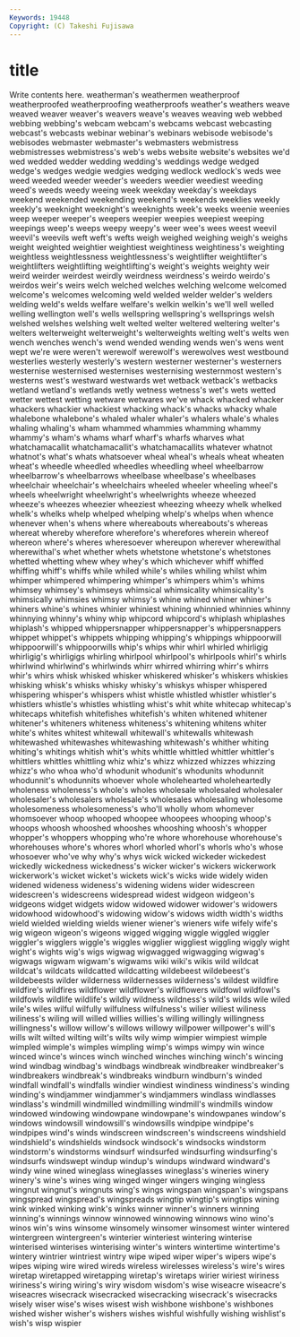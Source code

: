 ```yaml
---
Keywords: 19448 
Copyright: (C) Takeshi Fujisawa
---
```


# title

Write contents here.
 weatherman's weathermen weatherproof weatherproofed weatherproofing weatherproofs weather's weathers weave
weaved weaver weaver's weavers weave's weaves weaving web webbed webbing
webbing's webcam webcam's webcams webcast webcasting webcast's webcasts webinar webinar's
webinars webisode webisode's webisodes webmaster webmaster's webmasters webmistress webmistresses webmistress's
web's webs website website's websites we'd wed wedded wedder wedding
wedding's weddings wedge wedged wedge's wedges wedgie wedgies wedging wedlock
wedlock's weds wee weed weeded weeder weeder's weeders weedier weediest
weeding weed's weeds weedy weeing week weekday weekday's weekdays weekend
weekended weekending weekend's weekends weeklies weekly weekly's weeknight weeknight's weeknights
week's weeks weenie weenies weep weeper weeper's weepers weepier weepies
weepiest weeping weepings weep's weeps weepy weepy's weer wee's wees
weest weevil weevil's weevils weft weft's wefts weigh weighed weighing
weigh's weighs weight weighted weightier weightiest weightiness weightiness's weighting weightless
weightlessness weightlessness's weightlifter weightlifter's weightlifters weightlifting weightlifting's weight's weights weighty
weir weird weirder weirdest weirdly weirdness weirdness's weirdo weirdo's weirdos
weir's weirs welch welched welches welching welcome welcomed welcome's welcomes
welcoming weld welded welder welder's welders welding weld's welds welfare
welfare's welkin welkin's we'll well welled welling wellington well's wells
wellspring wellspring's wellsprings welsh welshed welshes welshing welt welted welter
weltered weltering welter's welters welterweight welterweight's welterweights welting welt's welts
wen wench wenches wench's wend wended wending wends wen's wens
went wept we're were weren't werewolf werewolf's werewolves west westbound
westerlies westerly westerly's western westerner westerner's westerners westernise westernised westernises
westernising westernmost western's westerns west's westward westwards wet wetback wetback's
wetbacks wetland wetland's wetlands wetly wetness wetness's wet's wets wetted
wetter wettest wetting wetware wetwares we've whack whacked whacker whackers
whackier whackiest whacking whack's whacks whacky whale whalebone whalebone's whaled
whaler whaler's whalers whale's whales whaling whaling's wham whammed whammies
whamming whammy whammy's wham's whams wharf wharf's wharfs wharves what
whatchamacallit whatchamacallit's whatchamacallits whatever whatnot whatnot's what's whats whatsoever wheal
wheal's wheals wheat wheaten wheat's wheedle wheedled wheedles wheedling wheel
wheelbarrow wheelbarrow's wheelbarrows wheelbase wheelbase's wheelbases wheelchair wheelchair's wheelchairs wheeled
wheeler wheeling wheel's wheels wheelwright wheelwright's wheelwrights wheeze wheezed wheeze's
wheezes wheezier wheeziest wheezing wheezy whelk whelked whelk's whelks whelp
whelped whelping whelp's whelps when whence whenever when's whens where
whereabouts whereabouts's whereas whereat whereby wherefore wherefore's wherefores wherein whereof
whereon where's wheres wheresoever whereupon wherever wherewithal wherewithal's whet whether
whets whetstone whetstone's whetstones whetted whetting whew whey whey's which
whichever whiff whiffed whiffing whiff's whiffs while whiled while's whiles
whiling whilst whim whimper whimpered whimpering whimper's whimpers whim's whims
whimsey whimsey's whimseys whimsical whimsicality whimsicality's whimsically whimsies whimsy whimsy's
whine whined whiner whiner's whiners whine's whines whinier whiniest whining
whinnied whinnies whinny whinnying whinny's whiny whip whipcord whipcord's whiplash
whiplashes whiplash's whipped whippersnapper whippersnapper's whippersnappers whippet whippet's whippets whipping
whipping's whippings whippoorwill whippoorwill's whippoorwills whip's whips whir whirl whirled
whirligig whirligig's whirligigs whirling whirlpool whirlpool's whirlpools whirl's whirls whirlwind
whirlwind's whirlwinds whirr whirred whirring whirr's whirrs whir's whirs whisk
whisked whisker whiskered whisker's whiskers whiskies whisking whisk's whisks whisky
whisky's whiskys whisper whispered whispering whisper's whispers whist whistle whistled
whistler whistler's whistlers whistle's whistles whistling whist's whit white whitecap
whitecap's whitecaps whitefish whitefishes whitefish's whiten whitened whitener whitener's whiteners
whiteness whiteness's whitening whitens whiter white's whites whitest whitewall whitewall's
whitewalls whitewash whitewashed whitewashes whitewashing whitewash's whither whiting whiting's whitings
whitish whit's whits whittle whittled whittler whittler's whittlers whittles whittling
whiz whiz's whizz whizzed whizzes whizzing whizz's who whoa who'd
whodunit whodunit's whodunits whodunnit whodunnit's whodunnits whoever whole wholehearted wholeheartedly
wholeness wholeness's whole's wholes wholesale wholesaled wholesaler wholesaler's wholesalers wholesale's
wholesales wholesaling wholesome wholesomeness wholesomeness's who'll wholly whom whomever whomsoever
whoop whooped whoopee whoopees whooping whoop's whoops whoosh whooshed whooshes
whooshing whoosh's whopper whopper's whoppers whopping who're whore whorehouse whorehouse's
whorehouses whore's whores whorl whorled whorl's whorls who's whose whosoever
who've why why's whys wick wicked wickeder wickedest wickedly wickedness
wickedness's wicker wicker's wickers wickerwork wickerwork's wicket wicket's wickets wick's
wicks wide widely widen widened wideness wideness's widening widens wider
widescreen widescreen's widescreens widespread widest widgeon widgeon's widgeons widget widgets
widow widowed widower widower's widowers widowhood widowhood's widowing widow's widows
width width's widths wield wielded wielding wields wiener wiener's wieners
wife wifely wife's wig wigeon wigeon's wigeons wigged wigging wiggle
wiggled wiggler wiggler's wigglers wiggle's wiggles wigglier wiggliest wiggling wiggly
wight wight's wights wig's wigs wigwag wigwagged wigwagging wigwag's wigwags
wigwam wigwam's wigwams wiki wiki's wikis wild wildcat wildcat's wildcats
wildcatted wildcatting wildebeest wildebeest's wildebeests wilder wilderness wildernesses wilderness's wildest
wildfire wildfire's wildfires wildflower wildflower's wildflowers wildfowl wildfowl's wildfowls wildlife
wildlife's wildly wildness wildness's wild's wilds wile wiled wile's wiles
wilful wilfully wilfulness wilfulness's wilier wiliest wiliness wiliness's wiling will
willed willies willies's willing willingly willingness willingness's willow willow's willows
willowy willpower willpower's will's wills wilt wilted wilting wilt's wilts
wily wimp wimpier wimpiest wimple wimpled wimple's wimples wimpling wimp's
wimps wimpy win wince winced wince's winces winch winched winches
winching winch's wincing wind windbag windbag's windbags windbreak windbreaker windbreaker's
windbreakers windbreak's windbreaks windburn windburn's winded windfall windfall's windfalls windier
windiest windiness windiness's winding winding's windjammer windjammer's windjammers windlass windlasses
windlass's windmill windmilled windmilling windmill's windmills window windowed windowing windowpane
windowpane's windowpanes window's windows windowsill windowsill's windowsills windpipe windpipe's windpipes
wind's winds windscreen windscreen's windscreens windshield windshield's windshields windsock windsock's
windsocks windstorm windstorm's windstorms windsurf windsurfed windsurfing windsurfing's windsurfs windswept
windup windup's windups windward windward's windy wine wined wineglass wineglasses
wineglass's wineries winery winery's wine's wines wing winged winger wingers
winging wingless wingnut wingnut's wingnuts wing's wings wingspan wingspan's wingspans
wingspread wingspread's wingspreads wingtip wingtip's wingtips wining wink winked winking
wink's winks winner winner's winners winning winning's winnings winnow winnowed
winnowing winnows wino wino's winos win's wins winsome winsomely winsomer
winsomest winter wintered wintergreen wintergreen's winterier winteriest wintering winterise winterised
winterises winterising winter's winters wintertime wintertime's wintery wintrier wintriest wintry
wipe wiped wiper wiper's wipers wipe's wipes wiping wire wired
wireds wireless wirelesses wireless's wire's wires wiretap wiretapped wiretapping wiretap's
wiretaps wirier wiriest wiriness wiriness's wiring wiring's wiry wisdom wisdom's
wise wiseacre wiseacre's wiseacres wisecrack wisecracked wisecracking wisecrack's wisecracks wisely
wiser wise's wises wisest wish wishbone wishbone's wishbones wished wisher
wisher's wishers wishes wishful wishfully wishing wishlist's wish's wisp wispier
